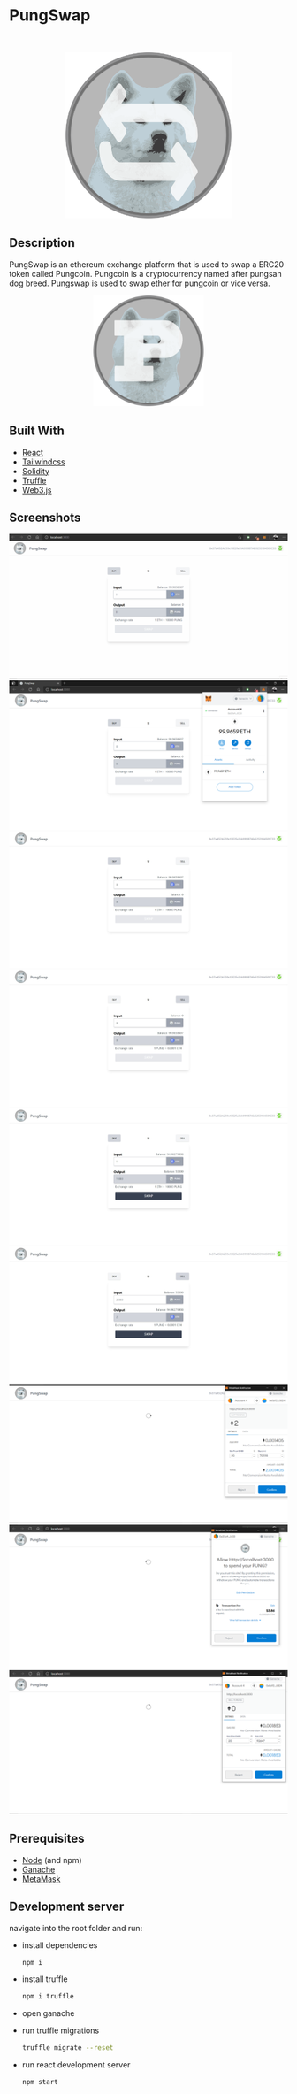 # PungSwap

<!-- PROJECT LOGO -->
<br />
<p align="center">
        <img src="src/assets/pungswap.png" alt="Logo"  height="300">
</p>

## Description

PungSwap is an ethereum exchange platform that is used to swap a ERC20 token called Pungcoin. Pungcoin is a cryptocurrency named after pungsan dog breed. Pungswap is used to swap ether for pungcoin or vice versa.

<p align="center">
        <img src="src/assets/pungcoin.png" alt="pungcoin"  height="200">
</p>

## Built With

- [React](https://reactjs.org/)
- [Tailwindcss](https://tailwindcss.com/)
- [Solidity](https://docs.soliditylang.org/en/v0.8.4)
- [Truffle](https://www.trufflesuite.com/truffle)
- [Web3.js](https://web3js.readthedocs.io/en/v1.3.4/)

## Screenshots

![swap process](./screenshots/swap.gif)
![swap process](./screenshots/idle.png)
![swap process](./screenshots/idle-1.jpeg)
![swap process](./screenshots/idle-2.jpeg)
![swap process](./screenshots/idle-3.jpeg)
![swap process](./screenshots/idle-4.jpeg)
![swap process](./screenshots/buypung.png)
![swap process](./screenshots/sellpung-approve.png)
![swap process](./screenshots/sellpung-confirm.png)

## Prerequisites

- [Node](https://nodejs.org/en/) (and npm)
- [Ganache](https://www.trufflesuite.com/ganache)
- [MetaMask](https://metamask.io/)

## Development server

navigate into the root folder and run:

- install dependencies
  ```sh
  npm i
  ```
- install truffle
  ```sh
  npm i truffle
  ```
- open ganache

- run truffle migrations
  ```sh
  truffle migrate --reset
  ```
- run react development server
  ```sh
  npm start
  ```
